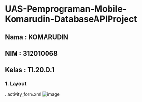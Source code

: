 # UAS-Pemprograman-Mobile-Komarudin-DatabaseAPIProject
## Nama    : KOMARUDIN
## NIM     : 312010068
## Kelas   : TI.20.D.1
### 1. Layout
. activity_form.xml
![image](https://github.com/komarcrew/UAS-Pemprograman-Mobile-Komarudin-DatabaseAPIProject/assets/101499377/faa89a72-4800-4ef1-88e8-ac8cbc4a1cfd)
